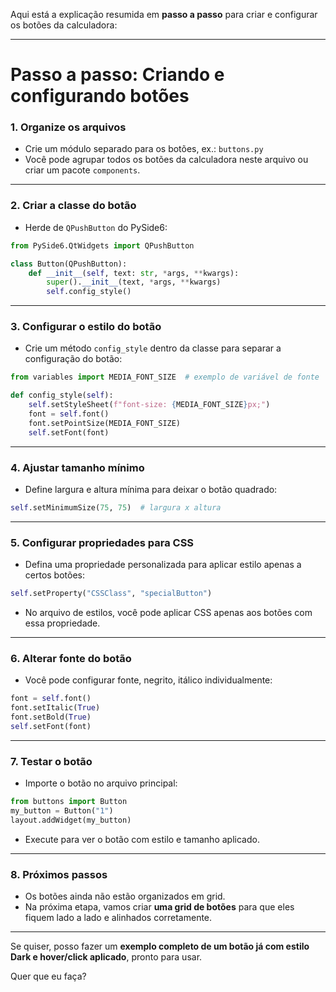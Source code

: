 Aqui está a explicação resumida em **passo a passo** para criar e configurar os botões da calculadora:

---

# Passo a passo: Criando e configurando botões

### 1. Organize os arquivos

* Crie um módulo separado para os botões, ex.: `buttons.py`
* Você pode agrupar todos os botões da calculadora neste arquivo ou criar um pacote `components`.

---

### 2. Criar a classe do botão

* Herde de `QPushButton` do PySide6:

```python
from PySide6.QtWidgets import QPushButton

class Button(QPushButton):
    def __init__(self, text: str, *args, **kwargs):
        super().__init__(text, *args, **kwargs)
        self.config_style()
```

---

### 3. Configurar o estilo do botão

* Crie um método `config_style` dentro da classe para separar a configuração do botão:

```python
from variables import MEDIA_FONT_SIZE  # exemplo de variável de fonte

def config_style(self):
    self.setStyleSheet(f"font-size: {MEDIA_FONT_SIZE}px;")
    font = self.font()
    font.setPointSize(MEDIA_FONT_SIZE)
    self.setFont(font)
```

---

### 4. Ajustar tamanho mínimo

* Define largura e altura mínima para deixar o botão quadrado:

```python
self.setMinimumSize(75, 75)  # largura x altura
```

---

### 5. Configurar propriedades para CSS

* Defina uma propriedade personalizada para aplicar estilo apenas a certos botões:

```python
self.setProperty("CSSClass", "specialButton")
```

* No arquivo de estilos, você pode aplicar CSS apenas aos botões com essa propriedade.

---

### 6. Alterar fonte do botão

* Você pode configurar fonte, negrito, itálico individualmente:

```python
font = self.font()
font.setItalic(True)
font.setBold(True)
self.setFont(font)
```

---

### 7. Testar o botão

* Importe o botão no arquivo principal:

```python
from buttons import Button
my_button = Button("1")
layout.addWidget(my_button)
```

* Execute para ver o botão com estilo e tamanho aplicado.

---

### 8. Próximos passos

* Os botões ainda não estão organizados em grid.
* Na próxima etapa, vamos criar **uma grid de botões** para que eles fiquem lado a lado e alinhados corretamente.

---

Se quiser, posso fazer um **exemplo completo de um botão já com estilo Dark e hover/click aplicado**, pronto para usar.

Quer que eu faça?
